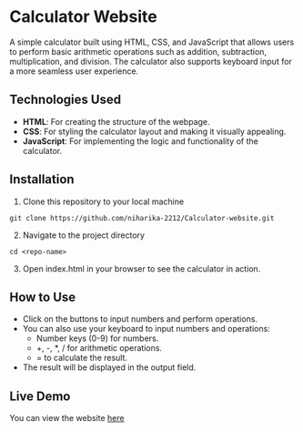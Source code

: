 # Calculator Website
A simple calculator built using HTML, CSS, and JavaScript that allows users to perform basic arithmetic operations such as addition, subtraction, multiplication, and division. The calculator also supports keyboard input for a more seamless user experience.

## Technologies Used
- **HTML**: For creating the structure of the webpage.
- **CSS**: For styling the calculator layout and making it visually appealing.
- **JavaScript**: For implementing the logic and functionality of the calculator.

## Installation
1. Clone this repository to your local machine
```
git clone https://github.com/niharika-2212/Calculator-website.git
```
2. Navigate to the project directory
```
cd <repo-name>
```
3. Open index.html in your browser to see the calculator in action.

## How to Use
- Click on the buttons to input numbers and perform operations.
- You can also use your keyboard to input numbers and operations:
  - Number keys (0-9) for numbers.
  - +, -, *, / for arithmetic operations.
  - = to calculate the result.
- The result will be displayed in the output field.

## Live Demo
You can view the website [here](https://niharika-2212.github.io/Calculator-website/)
